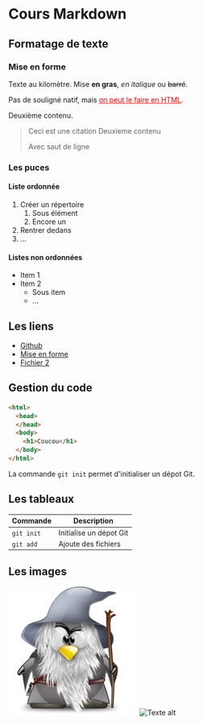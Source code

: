 # Cours Markdown

## Formatage de texte

### Mise en forme

Texte au kilomètre.
Mise **en gras**, *en italique* ou ~~barré~~.

Pas de souligné natif, mais <span style="color: red;text-decoration: underline;">on peut le faire en HTML</span>.

Deuxième contenu.

> Ceci est une citation
> Deuxieme contenu
>
> Avec saut de ligne

### Les puces

#### Liste ordonnée
1. Créer un répertoire
   1. Sous élément
   2. Encore un
2. Rentrer dedans
3. ...

#### Listes non ordonnées

- Item 1
- Item 2
  - Sous item
  - ...

## Les liens

- [Github](https://github.com)
- [Mise en forme](#mise-en-forme)
- [Fichier 2](cours2.md)

## Gestion du code

```html
<html>
  <head>
  </head>
  <body>
    <h1>Coucou</h1>
  </body>
</html>
```

La commande `git init` permet d'initialiser un dépot Git.

## Les tableaux

| Commande | Description
| ---  | ---
| `git init` | Initialise un dépot Git
| `git add` | Ajoute des fichiers

## Les images
![Gandalf](./image/gandalf.png)
![Texte alt](https://images-wixmp-ed30a86b8c4ca887773594c2.wixmp.com/f/f6676c45-72f5-453d-936c-9581ea67a5b3/d5kguwg-78a956c7-7495-484d-9b2a-623f2e123ffe.png/v1/fill/w_900,h_668/rambo_tux_by_mdh3ll_d5kguwg-fullview.png?token=eyJ0eXAiOiJKV1QiLCJhbGciOiJIUzI1NiJ9.eyJzdWIiOiJ1cm46YXBwOjdlMGQxODg5ODIyNjQzNzNhNWYwZDQxNWVhMGQyNmUwIiwiaXNzIjoidXJuOmFwcDo3ZTBkMTg4OTgyMjY0MzczYTVmMGQ0MTVlYTBkMjZlMCIsIm9iaiI6W1t7ImhlaWdodCI6Ijw9NjY4IiwicGF0aCI6IlwvZlwvZjY2NzZjNDUtNzJmNS00NTNkLTkzNmMtOTU4MWVhNjdhNWIzXC9kNWtndXdnLTc4YTk1NmM3LTc0OTUtNDg0ZC05YjJhLTYyM2YyZTEyM2ZmZS5wbmciLCJ3aWR0aCI6Ijw9OTAwIn1dXSwiYXVkIjpbInVybjpzZXJ2aWNlOmltYWdlLm9wZXJhdGlvbnMiXX0.vsrzvWXMJlMscNmw5R0YCY-r2G9TGH7OyfkjoGvQgPo)